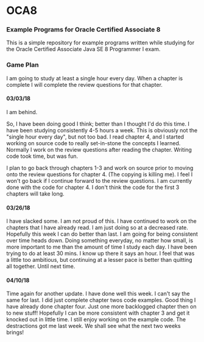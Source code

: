 # OCA8
### Example Programs for Oracle Certified Associate 8
This is a simple repository for example programs written while studying for the Oracle Certified Associate Java SE 8 Programmer I exam.

### Game Plan
I am going to study at least a single hour every day. When a chapter is complete I will complete the review questions for that chapter. 

#### 03/03/18
I am behind.

So, I have been doing good I think; better than I thought I'd do this time. I have been studying consistently 4-5 hours a week. This is obviously not the "single hour every day", but not too bad. I read chapter 4, and I started working on source code to really set-in-stone the concepts I learned. Normally I work on the review questions after reading the chapter. Writing code took time, but was fun.

I plan to go back through chapters 1-3 and work on source prior to moving onto the review questions for chapter 4. (The copying is killing me). I feel I won't go back if I continue forward to the review questions. I am currently done with the code for chapter 4. I don't think the code for the first 3 chapters will take long.

#### 03/26/18
I have slacked some. I am not proud of this. I have continued to work on the chapters that I have already read. I am just doing so at a decreased rate. Hopefully this week I can do better than last. I am going for being consistent over time heads down. Doing something everyday, no matter how small, is more important to me than the amount of time I study each day. I have been trying to do at least 30 mins. I know up there it says an hour. I feel that was a little too ambitious, but continuing at a lesser pace is better than quitting all together. Until next time.


#### 04/10/18
Time again for another update. I have done well this week. I can't say the same for last. I did just complete chapter twos code examples. Good thing I have already done chapter four. Just one more backlogged chapter then on to new stuff! Hopefully I can be more consistent with chapter 3 and get it knocked out in little time. I still enjoy working on the example code. The destractions got me last week. We shall see what the next two weeks brings!
